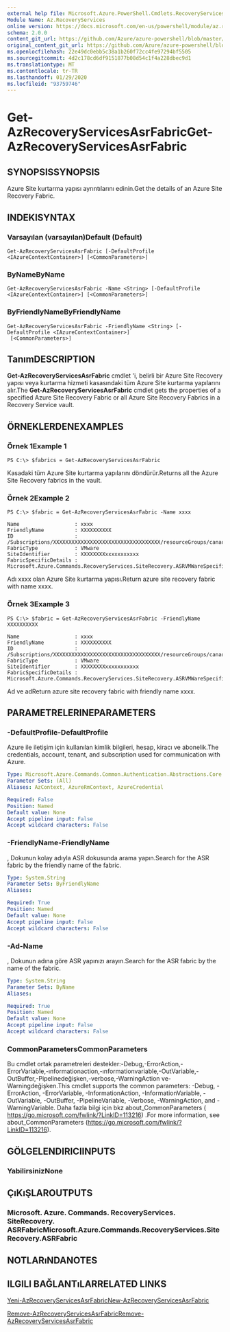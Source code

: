 ```yaml
---
external help file: Microsoft.Azure.PowerShell.Cmdlets.RecoveryServices.SiteRecovery.dll-Help.xml
Module Name: Az.RecoveryServices
online version: https://docs.microsoft.com/en-us/powershell/module/az.recoveryservices/get-azrecoveryservicesasrfabric
schema: 2.0.0
content_git_url: https://github.com/Azure/azure-powershell/blob/master/src/RecoveryServices/RecoveryServices/help/Get-AzRecoveryServicesAsrFabric.md
original_content_git_url: https://github.com/Azure/azure-powershell/blob/master/src/RecoveryServices/RecoveryServices/help/Get-AzRecoveryServicesAsrFabric.md
ms.openlocfilehash: 22e49dc0ebb5c38a1b260f72cc4fe97294bf5505
ms.sourcegitcommit: 4d2c178cd6df9151877b08d54c1f4a228dbec9d1
ms.translationtype: MT
ms.contentlocale: tr-TR
ms.lasthandoff: 01/29/2020
ms.locfileid: "93759746"
---
```

# <span data-ttu-id="d2807-101">Get-AzRecoveryServicesAsrFabric</span><span class="sxs-lookup"><span data-stu-id="d2807-101">Get-AzRecoveryServicesAsrFabric</span></span>

## <span data-ttu-id="d2807-102">SYNOPSIS</span><span class="sxs-lookup"><span data-stu-id="d2807-102">SYNOPSIS</span></span>
<span data-ttu-id="d2807-103">Azure Site kurtarma yapısı ayrıntılarını edinin.</span><span class="sxs-lookup"><span data-stu-id="d2807-103">Get the details of an Azure Site Recovery Fabric.</span></span>

## <span data-ttu-id="d2807-104">INDEKI</span><span class="sxs-lookup"><span data-stu-id="d2807-104">SYNTAX</span></span>

### <span data-ttu-id="d2807-105">Varsayılan (varsayılan)</span><span class="sxs-lookup"><span data-stu-id="d2807-105">Default (Default)</span></span>
```
Get-AzRecoveryServicesAsrFabric [-DefaultProfile <IAzureContextContainer>] [<CommonParameters>]
```

### <span data-ttu-id="d2807-106">ByName</span><span class="sxs-lookup"><span data-stu-id="d2807-106">ByName</span></span>
```
Get-AzRecoveryServicesAsrFabric -Name <String> [-DefaultProfile <IAzureContextContainer>] [<CommonParameters>]
```

### <span data-ttu-id="d2807-107">ByFriendlyName</span><span class="sxs-lookup"><span data-stu-id="d2807-107">ByFriendlyName</span></span>
```
Get-AzRecoveryServicesAsrFabric -FriendlyName <String> [-DefaultProfile <IAzureContextContainer>]
 [<CommonParameters>]
```

## <span data-ttu-id="d2807-108">Tanım</span><span class="sxs-lookup"><span data-stu-id="d2807-108">DESCRIPTION</span></span>
<span data-ttu-id="d2807-109">**Get-AzRecoveryServicesAsrFabric** cmdlet 'i, belirli bir Azure Site Recovery yapısı veya kurtarma hizmeti kasasındaki tüm Azure Site kurtarma yapılarını alır.</span><span class="sxs-lookup"><span data-stu-id="d2807-109">The **Get-AzRecoveryServicesAsrFabric** cmdlet gets the properties of a specified Azure Site Recovery Fabric or all Azure Site Recovery Fabrics in a Recovery Service vault.</span></span>

## <span data-ttu-id="d2807-110">ÖRNEKLERDEN</span><span class="sxs-lookup"><span data-stu-id="d2807-110">EXAMPLES</span></span>

### <span data-ttu-id="d2807-111">Örnek 1</span><span class="sxs-lookup"><span data-stu-id="d2807-111">Example 1</span></span>
```
PS C:\> $fabrics = Get-AzRecoveryServicesAsrFabric
```

<span data-ttu-id="d2807-112">Kasadaki tüm Azure Site kurtarma yapılarını döndürür.</span><span class="sxs-lookup"><span data-stu-id="d2807-112">Returns all the Azure Site Recovery fabrics in the vault.</span></span>

### <span data-ttu-id="d2807-113">Örnek 2</span><span class="sxs-lookup"><span data-stu-id="d2807-113">Example 2</span></span>
```
PS C:\> $fabric = Get-AzRecoveryServicesAsrFabric -Name xxxx

Name                  : xxxx
FriendlyName          : XXXXXXXXXX
ID                    : /Subscriptions/XXXXXXXXXXXXXXXXXXXXXXXXXXXXXXXXXXX/resourceGroups/canaryexproute/providers/Microsoft.RecoveryServices/vaults/XXXXXXXXXXXXX/replicationFabrics/XXXXXXXXXXXXXXXXXXXXXXXXXXXXXXXXXXXXXXXXX
FabricType            : VMware
SiteIdentifier        : XXXXXXXXxxxxxxxxxxx
FabricSpecificDetails : Microsoft.Azure.Commands.RecoveryServices.SiteRecovery.ASRVMWareSpecificDetails
```

<span data-ttu-id="d2807-114">Adı xxxx olan Azure Site kurtarma yapısı.</span><span class="sxs-lookup"><span data-stu-id="d2807-114">Return azure site recovery fabric with name xxxx.</span></span>

### <span data-ttu-id="d2807-115">Örnek 3</span><span class="sxs-lookup"><span data-stu-id="d2807-115">Example 3</span></span>
```
PS C:\> $fabric = Get-AzRecoveryServicesAsrFabric -FriendlyName XXXXXXXXXX

Name                  : xxxx
FriendlyName          : XXXXXXXXXX
ID                    : /Subscriptions/XXXXXXXXXXXXXXXXXXXXXXXXXXXXXXXXXXX/resourceGroups/canaryexproute/providers/Microsoft.RecoveryServices/vaults/XXXXXXXXXXXXX/replicationFabrics/XXXXXXXXXXXXXXXXXXXXXXXXXXXXXXXXXXXXXXXXX
FabricType            : VMware
SiteIdentifier        : XXXXXXXXxxxxxxxxxxx
FabricSpecificDetails : Microsoft.Azure.Commands.RecoveryServices.SiteRecovery.ASRVMWareSpecificDetails
```

<span data-ttu-id="d2807-116">Ad ve ad</span><span class="sxs-lookup"><span data-stu-id="d2807-116">Return azure site recovery fabric with friendly name xxxx.</span></span>

## <span data-ttu-id="d2807-117">PARAMETRELERINE</span><span class="sxs-lookup"><span data-stu-id="d2807-117">PARAMETERS</span></span>

### <span data-ttu-id="d2807-118">-DefaultProfile</span><span class="sxs-lookup"><span data-stu-id="d2807-118">-DefaultProfile</span></span>
<span data-ttu-id="d2807-119">Azure ile iletişim için kullanılan kimlik bilgileri, hesap, kiracı ve abonelik.</span><span class="sxs-lookup"><span data-stu-id="d2807-119">The credentials, account, tenant, and subscription used for communication with Azure.</span></span>

```yaml
Type: Microsoft.Azure.Commands.Common.Authentication.Abstractions.Core.IAzureContextContainer
Parameter Sets: (All)
Aliases: AzContext, AzureRmContext, AzureCredential

Required: False
Position: Named
Default value: None
Accept pipeline input: False
Accept wildcard characters: False
```

### <span data-ttu-id="d2807-120">-FriendlyName</span><span class="sxs-lookup"><span data-stu-id="d2807-120">-FriendlyName</span></span>
<span data-ttu-id="d2807-121">, Dokunun kolay adıyla ASR dokusunda arama yapın.</span><span class="sxs-lookup"><span data-stu-id="d2807-121">Search for the ASR fabric by the friendly name of the fabric.</span></span>

```yaml
Type: System.String
Parameter Sets: ByFriendlyName
Aliases:

Required: True
Position: Named
Default value: None
Accept pipeline input: False
Accept wildcard characters: False
```

### <span data-ttu-id="d2807-122">-Ad</span><span class="sxs-lookup"><span data-stu-id="d2807-122">-Name</span></span>
<span data-ttu-id="d2807-123">, Dokunun adına göre ASR yapınızı arayın.</span><span class="sxs-lookup"><span data-stu-id="d2807-123">Search for the ASR fabric by the name of the fabric.</span></span>

```yaml
Type: System.String
Parameter Sets: ByName
Aliases:

Required: True
Position: Named
Default value: None
Accept pipeline input: False
Accept wildcard characters: False
```

### <span data-ttu-id="d2807-124">CommonParameters</span><span class="sxs-lookup"><span data-stu-id="d2807-124">CommonParameters</span></span>
<span data-ttu-id="d2807-125">Bu cmdlet ortak parametreleri destekler:-Debug,-ErrorAction,-ErrorVariable,-ınformationaction,-ınformationvariable,-OutVariable,-OutBuffer,-Pipelinedeğişken,-verbose,-WarningAction ve-Warningdeğişken.</span><span class="sxs-lookup"><span data-stu-id="d2807-125">This cmdlet supports the common parameters: -Debug, -ErrorAction, -ErrorVariable, -InformationAction, -InformationVariable, -OutVariable, -OutBuffer, -PipelineVariable, -Verbose, -WarningAction, and -WarningVariable.</span></span> <span data-ttu-id="d2807-126">Daha fazla bilgi için bkz about_CommonParameters ( https://go.microsoft.com/fwlink/?LinkID=113216) .</span><span class="sxs-lookup"><span data-stu-id="d2807-126">For more information, see about_CommonParameters (https://go.microsoft.com/fwlink/?LinkID=113216).</span></span>

## <span data-ttu-id="d2807-127">GÖLGELENDIRICI</span><span class="sxs-lookup"><span data-stu-id="d2807-127">INPUTS</span></span>

### <span data-ttu-id="d2807-128">Yabilirsiniz</span><span class="sxs-lookup"><span data-stu-id="d2807-128">None</span></span>

## <span data-ttu-id="d2807-129">ÇıKıŞLAR</span><span class="sxs-lookup"><span data-stu-id="d2807-129">OUTPUTS</span></span>

### <span data-ttu-id="d2807-130">Microsoft. Azure. Commands. RecoveryServices. SiteRecovery. ASRFabric</span><span class="sxs-lookup"><span data-stu-id="d2807-130">Microsoft.Azure.Commands.RecoveryServices.SiteRecovery.ASRFabric</span></span>

## <span data-ttu-id="d2807-131">NOTLARıNDA</span><span class="sxs-lookup"><span data-stu-id="d2807-131">NOTES</span></span>

## <span data-ttu-id="d2807-132">ILGILI BAĞLANTıLAR</span><span class="sxs-lookup"><span data-stu-id="d2807-132">RELATED LINKS</span></span>

[<span data-ttu-id="d2807-133">Yeni-AzRecoveryServicesAsrFabric</span><span class="sxs-lookup"><span data-stu-id="d2807-133">New-AzRecoveryServicesAsrFabric</span></span>](./New-AzRecoveryServicesAsrFabric.md)

[<span data-ttu-id="d2807-134">Remove-AzRecoveryServicesAsrFabric</span><span class="sxs-lookup"><span data-stu-id="d2807-134">Remove-AzRecoveryServicesAsrFabric</span></span>](./Remove-AzRecoveryServicesAsrFabric.md)
